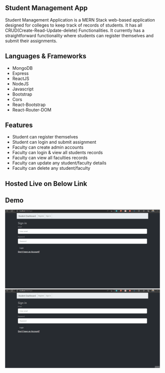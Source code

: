 ## Student Management App

Student Management Application is a MERN Stack web-based application designed for colleges to keep track of records of students. It has all CRUD(Create-Read-Update-delete) Functionalities. It currently has a straightforward functionality where students can register themselves and submit their assignments.

## Languages & Frameworks 

- MongoDB
- Express
- ReactJS
- NodeJS
- Javascript
- Bootstrap
- Cors
- React-Bootstrap
- React-Router-DOM

## Features  

- Student can register themselves
- Student can login and submit assignment
- Faculty can create admin accounts
- Faculty can login & view all students records
- Faculty can view all faculties records
- Faculty can update any student/faculty details
- Faculty can delete any student/faculty

## Hosted Live on Below Link

<a href="https://student-portal-sm.herokuapp.com/"> </a>

## Demo

<img src="/Demo/Student-Portal-Demo-01.gif" alt="Demo1">
<img src="/Demo/Student-Portal-Demo-02.gif" alt="Demo2">

